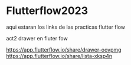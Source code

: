 # Flutterflow2023
aqui estaran los links de las practicas flutter flow

act2 drawer en fluter fow

https://app.flutterflow.io/share/drawer-oovpmg
https://app.flutterflow.io/share/lista-xksp4n
